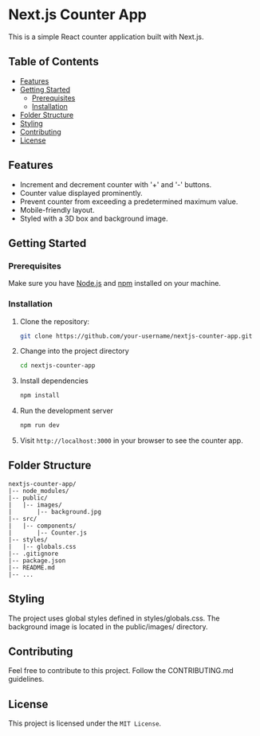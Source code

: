 # Next.js Counter App

This is a simple React counter application built with Next.js.

## Table of Contents

- [Features](#features)
- [Getting Started](#getting-started)
  - [Prerequisites](#prerequisites)
  - [Installation](#installation)
- [Folder Structure](#folder-structure)
- [Styling](#styling)
- [Contributing](#contributing)
- [License](#license)

## Features

- Increment and decrement counter with '+' and '-' buttons.
- Counter value displayed prominently.
- Prevent counter from exceeding a predetermined maximum value.
- Mobile-friendly layout.
- Styled with a 3D box and background image.

## Getting Started

### Prerequisites

Make sure you have [Node.js](https://nodejs.org/) and [npm](https://www.npmjs.com/) installed on your machine.

### Installation

1. Clone the repository:

   ```bash
   git clone https://github.com/your-username/nextjs-counter-app.git

2. Change into the project directory

    ```bash
    cd nextjs-counter-app

3. Install dependencies

    ```bash
    npm install

4. Run the development server

    ```bash
    npm run dev

5. Visit ``http://localhost:3000`` in your browser to see the counter app.

## Folder Structure

```
nextjs-counter-app/
|-- node_modules/
|-- public/
|   |-- images/
|       |-- background.jpg
|-- src/
|   |-- components/
|       |-- Counter.js
|-- styles/
|   |-- globals.css
|-- .gitignore
|-- package.json
|-- README.md
|-- ...
```
## Styling
The project uses global styles defined in styles/globals.css. The background image is located in the public/images/ directory.

## Contributing
Feel free to contribute to this project. Follow the CONTRIBUTING.md guidelines.

## License
This project is licensed under the ``MIT License``.
